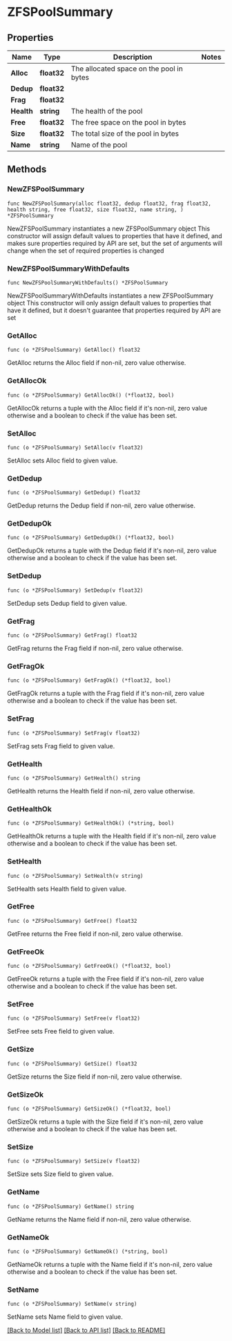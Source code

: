 # ZFSPoolSummary

## Properties

Name | Type | Description | Notes
------------ | ------------- | ------------- | -------------
**Alloc** | **float32** | The allocated space on the pool in bytes | 
**Dedup** | **float32** |  | 
**Frag** | **float32** |  | 
**Health** | **string** | The health of the pool | 
**Free** | **float32** | The free space on the pool in bytes | 
**Size** | **float32** | The total size of the pool in bytes | 
**Name** | **string** | Name of the pool | 

## Methods

### NewZFSPoolSummary

`func NewZFSPoolSummary(alloc float32, dedup float32, frag float32, health string, free float32, size float32, name string, ) *ZFSPoolSummary`

NewZFSPoolSummary instantiates a new ZFSPoolSummary object
This constructor will assign default values to properties that have it defined,
and makes sure properties required by API are set, but the set of arguments
will change when the set of required properties is changed

### NewZFSPoolSummaryWithDefaults

`func NewZFSPoolSummaryWithDefaults() *ZFSPoolSummary`

NewZFSPoolSummaryWithDefaults instantiates a new ZFSPoolSummary object
This constructor will only assign default values to properties that have it defined,
but it doesn't guarantee that properties required by API are set

### GetAlloc

`func (o *ZFSPoolSummary) GetAlloc() float32`

GetAlloc returns the Alloc field if non-nil, zero value otherwise.

### GetAllocOk

`func (o *ZFSPoolSummary) GetAllocOk() (*float32, bool)`

GetAllocOk returns a tuple with the Alloc field if it's non-nil, zero value otherwise
and a boolean to check if the value has been set.

### SetAlloc

`func (o *ZFSPoolSummary) SetAlloc(v float32)`

SetAlloc sets Alloc field to given value.


### GetDedup

`func (o *ZFSPoolSummary) GetDedup() float32`

GetDedup returns the Dedup field if non-nil, zero value otherwise.

### GetDedupOk

`func (o *ZFSPoolSummary) GetDedupOk() (*float32, bool)`

GetDedupOk returns a tuple with the Dedup field if it's non-nil, zero value otherwise
and a boolean to check if the value has been set.

### SetDedup

`func (o *ZFSPoolSummary) SetDedup(v float32)`

SetDedup sets Dedup field to given value.


### GetFrag

`func (o *ZFSPoolSummary) GetFrag() float32`

GetFrag returns the Frag field if non-nil, zero value otherwise.

### GetFragOk

`func (o *ZFSPoolSummary) GetFragOk() (*float32, bool)`

GetFragOk returns a tuple with the Frag field if it's non-nil, zero value otherwise
and a boolean to check if the value has been set.

### SetFrag

`func (o *ZFSPoolSummary) SetFrag(v float32)`

SetFrag sets Frag field to given value.


### GetHealth

`func (o *ZFSPoolSummary) GetHealth() string`

GetHealth returns the Health field if non-nil, zero value otherwise.

### GetHealthOk

`func (o *ZFSPoolSummary) GetHealthOk() (*string, bool)`

GetHealthOk returns a tuple with the Health field if it's non-nil, zero value otherwise
and a boolean to check if the value has been set.

### SetHealth

`func (o *ZFSPoolSummary) SetHealth(v string)`

SetHealth sets Health field to given value.


### GetFree

`func (o *ZFSPoolSummary) GetFree() float32`

GetFree returns the Free field if non-nil, zero value otherwise.

### GetFreeOk

`func (o *ZFSPoolSummary) GetFreeOk() (*float32, bool)`

GetFreeOk returns a tuple with the Free field if it's non-nil, zero value otherwise
and a boolean to check if the value has been set.

### SetFree

`func (o *ZFSPoolSummary) SetFree(v float32)`

SetFree sets Free field to given value.


### GetSize

`func (o *ZFSPoolSummary) GetSize() float32`

GetSize returns the Size field if non-nil, zero value otherwise.

### GetSizeOk

`func (o *ZFSPoolSummary) GetSizeOk() (*float32, bool)`

GetSizeOk returns a tuple with the Size field if it's non-nil, zero value otherwise
and a boolean to check if the value has been set.

### SetSize

`func (o *ZFSPoolSummary) SetSize(v float32)`

SetSize sets Size field to given value.


### GetName

`func (o *ZFSPoolSummary) GetName() string`

GetName returns the Name field if non-nil, zero value otherwise.

### GetNameOk

`func (o *ZFSPoolSummary) GetNameOk() (*string, bool)`

GetNameOk returns a tuple with the Name field if it's non-nil, zero value otherwise
and a boolean to check if the value has been set.

### SetName

`func (o *ZFSPoolSummary) SetName(v string)`

SetName sets Name field to given value.



[[Back to Model list]](../README.md#documentation-for-models) [[Back to API list]](../README.md#documentation-for-api-endpoints) [[Back to README]](../README.md)


